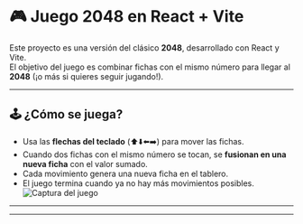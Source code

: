 # 🎮 Juego 2048 en React + Vite

Este proyecto es una versión del clásico **2048**, desarrollado con React y Vite.  
El objetivo del juego es combinar fichas con el mismo número para llegar al **2048** (¡o más si quieres seguir jugando!).

---

## 🕹️ ¿Cómo se juega?
- Usa las **flechas del teclado** (⬆️⬇️⬅️➡️) para mover las fichas.
- Cuando dos fichas con el mismo número se tocan, se **fusionan en una nueva ficha** con el valor sumado.
- Cada movimiento genera una nueva ficha en el tablero.
- El juego termina cuando ya no hay más movimientos posibles.
![Captura del juego](./assets/portada.png)

---




---
